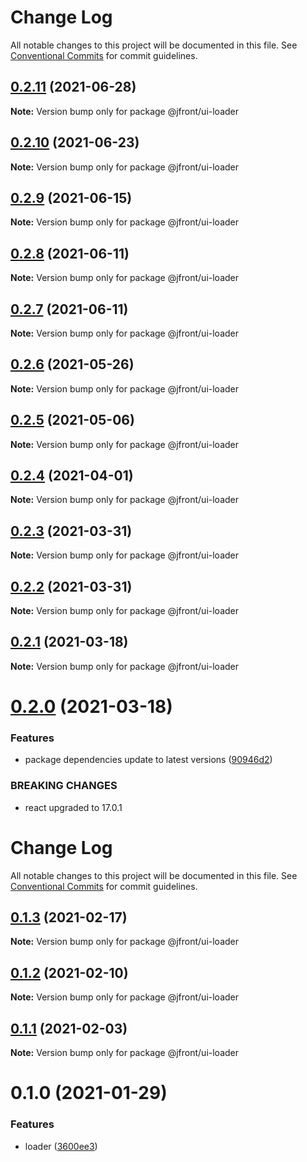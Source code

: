 # Change Log

All notable changes to this project will be documented in this file. See
[Conventional Commits](https://conventionalcommits.org) for commit guidelines.

## [0.2.11](https://github.com/Jepria/jfront-ui/compare/@jfront/ui-loader@0.2.10...@jfront/ui-loader@0.2.11) (2021-06-28)

**Note:** Version bump only for package @jfront/ui-loader

## [0.2.10](https://github.com/Jepria/jfront-ui/compare/@jfront/ui-loader@0.2.9...@jfront/ui-loader@0.2.10) (2021-06-23)

**Note:** Version bump only for package @jfront/ui-loader

## [0.2.9](https://github.com/Jepria/jfront-ui/compare/@jfront/ui-loader@0.2.8...@jfront/ui-loader@0.2.9) (2021-06-15)

**Note:** Version bump only for package @jfront/ui-loader

## [0.2.8](https://github.com/Jepria/jfront-ui/compare/@jfront/ui-loader@0.2.7...@jfront/ui-loader@0.2.8) (2021-06-11)

**Note:** Version bump only for package @jfront/ui-loader

## [0.2.7](https://github.com/Jepria/jfront-ui/compare/@jfront/ui-loader@0.2.6...@jfront/ui-loader@0.2.7) (2021-06-11)

**Note:** Version bump only for package @jfront/ui-loader

## [0.2.6](https://github.com/Jepria/jfront-ui/compare/@jfront/ui-loader@0.2.5...@jfront/ui-loader@0.2.6) (2021-05-26)

**Note:** Version bump only for package @jfront/ui-loader

## [0.2.5](https://github.com/Jepria/jfront-ui/compare/@jfront/ui-loader@0.2.4...@jfront/ui-loader@0.2.5) (2021-05-06)

**Note:** Version bump only for package @jfront/ui-loader

## [0.2.4](https://github.com/Jepria/jfront-ui/compare/@jfront/ui-loader@0.2.3...@jfront/ui-loader@0.2.4) (2021-04-01)

**Note:** Version bump only for package @jfront/ui-loader

## [0.2.3](https://github.com/Jepria/jfront-ui/compare/@jfront/ui-loader@0.2.2...@jfront/ui-loader@0.2.3) (2021-03-31)

**Note:** Version bump only for package @jfront/ui-loader

## [0.2.2](https://github.com/Jepria/jfront-ui/compare/@jfront/ui-loader@0.2.1...@jfront/ui-loader@0.2.2) (2021-03-31)

**Note:** Version bump only for package @jfront/ui-loader

## [0.2.1](https://github.com/Jepria/jfront-ui/compare/@jfront/ui-loader@0.2.0...@jfront/ui-loader@0.2.1) (2021-03-18)

**Note:** Version bump only for package @jfront/ui-loader

# [0.2.0](https://github.com/Jepria/jfront-ui/compare/@jfront/ui-loader@0.1.3...@jfront/ui-loader@0.2.0) (2021-03-18)

### Features

- package dependencies update to latest versions
  ([90946d2](https://github.com/Jepria/jfront-ui/commit/90946d25fcb08fc77e4b143567963682f8ff3d2b))

### BREAKING CHANGES

- react upgraded to 17.0.1

# Change Log

All notable changes to this project will be documented in this file. See
[Conventional Commits](https://conventionalcommits.org) for commit guidelines.

## [0.1.3](https://github.com/Jepria/jfront-ui/compare/@jfront/ui-loader@0.1.2...@jfront/ui-loader@0.1.3) (2021-02-17)

**Note:** Version bump only for package @jfront/ui-loader

## [0.1.2](https://github.com/Jepria/jfront-ui/compare/@jfront/ui-loader@0.1.1...@jfront/ui-loader@0.1.2) (2021-02-10)

**Note:** Version bump only for package @jfront/ui-loader

## [0.1.1](https://github.com/Jepria/jfront-ui/compare/@jfront/ui-loader@0.1.0...@jfront/ui-loader@0.1.1) (2021-02-03)

**Note:** Version bump only for package @jfront/ui-loader

# 0.1.0 (2021-01-29)

### Features

- loader
  ([3600ee3](https://github.com/Jepria/jfront-ui/commit/3600ee3c3d69ecf0948f7342f7398dfe0785982f))
